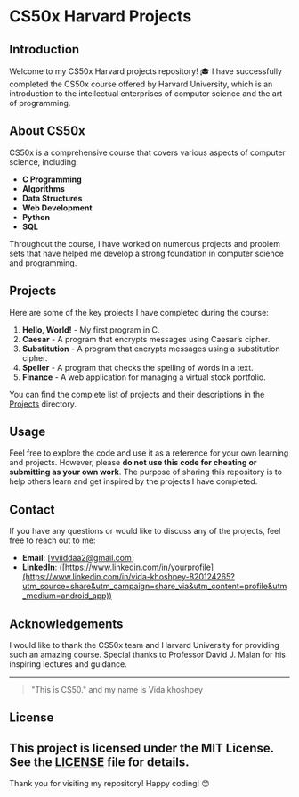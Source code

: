 # CS50x Harvard Projects

## Introduction

Welcome to my CS50x Harvard projects repository! 🎓 I have successfully completed the CS50x course offered by Harvard University, which is an introduction to the intellectual enterprises of computer science and the art of programming.

## About CS50x

CS50x is a comprehensive course that covers various aspects of computer science, including:
- **C Programming**
- **Algorithms**
- **Data Structures**
- **Web Development**
- **Python**
- **SQL**

Throughout the course, I have worked on numerous projects and problem sets that have helped me develop a strong foundation in computer science and programming.

## Projects

Here are some of the key projects I have completed during the course:
1. **Hello, World!** - My first program in C.
2. **Caesar** - A program that encrypts messages using Caesar’s cipher.
3. **Substitution** - A program that encrypts messages using a substitution cipher.
4. **Speller** - A program that checks the spelling of words in a text.
5. **Finance** - A web application for managing a virtual stock portfolio.

You can find the complete list of projects and their descriptions in the [Projects](./Projects) directory.

## Usage

Feel free to explore the code and use it as a reference for your own learning and projects. However, please **do not use this code for cheating or submitting as your own work**. The purpose of sharing this repository is to help others learn and get inspired by the projects I have completed.

## Contact

If you have any questions or would like to discuss any of the projects, feel free to reach out to me:
- **Email**: [vviiddaa2@gmail.com]
- **LinkedIn**: ([https://www.linkedin.com/in/yourprofile](https://www.linkedin.com/in/vida-khoshpey-820124265?utm_source=share&utm_campaign=share_via&utm_content=profile&utm_medium=android_app))

## Acknowledgements

I would like to thank the CS50x team and Harvard University for providing such an amazing course. Special thanks to Professor David J. Malan for his inspiring lectures and guidance.

---

> "This is CS50."
> and my name is Vida khoshpey
## License

This project is licensed under the MIT License. See the [LICENSE](./LICENSE) file for details.
---

Thank you for visiting my repository! Happy coding! 😊
